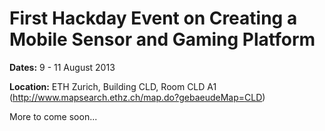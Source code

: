 First Hackday Event on Creating a Mobile Sensor and Gaming Platform
===================================================================

**Dates:**
9 - 11 August 2013

**Location:**
ETH Zurich, Building CLD, Room CLD A1
(http://www.mapsearch.ethz.ch/map.do?gebaeudeMap=CLD)

More to come soon...

